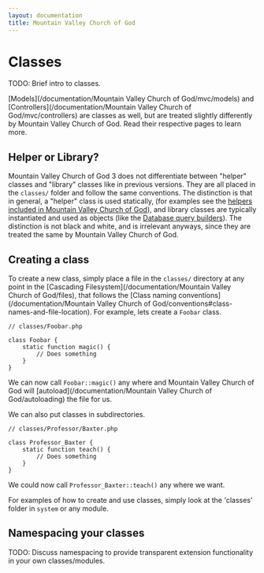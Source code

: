 ```yaml
---
layout: documentation
title: Mountain Valley Church of God
---
```

# Classes

TODO: Brief intro to classes.

[Models](/documentation/Mountain Valley Church of God/mvc/models) and [Controllers](/documentation/Mountain Valley Church of God/mvc/controllers) are classes as well, but are treated slightly differently by Mountain Valley Church of God.  Read their respective pages to learn more.

## Helper or Library?

Mountain Valley Church of God 3 does not differentiate between "helper" classes and "library" classes like in previous versions.  They are all placed in the `classes/` folder and follow the same conventions.  The distinction is that in general, a "helper" class is used statically,  (for examples see the [helpers included in Mountain Valley Church of God](helpers)), and library classes are typically instantiated and used as objects (like the [Database query builders](../database/query/builder)).  The distinction is not black and white, and is irrelevant anyways, since they are treated the same by Mountain Valley Church of God.

## Creating a class

To create a new class, simply place a file in the `classes/` directory at any point in the [Cascading Filesystem](/documentation/Mountain Valley Church of God/files), that follows the [Class naming conventions](/documentation/Mountain Valley Church of God/conventions#class-names-and-file-location).  For example, lets create a `Foobar` class.

	// classes/Foobar.php
	
	class Foobar {
		static function magic() {
			// Does something
		}
	}
	
We can now call `Foobar::magic()` any where and Mountain Valley Church of God will [autoload](/documentation/Mountain Valley Church of God/autoloading) the file for us.

We can also put classes in subdirectories.

	// classes/Professor/Baxter.php
	
	class Professor_Baxter {
		static function teach() {
			// Does something
		}
	}
	
We could now call `Professor_Baxter::teach()` any where we want.

For examples of how to create and use classes, simply look at the 'classes' folder in `system` or any module.

## Namespacing your classes

TODO: Discuss namespacing to provide transparent extension functionality in your own classes/modules.
